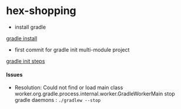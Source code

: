 # hex-shopping

- install gradle

[ gradle install ](https://docs.gradle.org/current/userguide/installation.html)

- first commit for gradle init multi-module project 

[gradle init steps](https://docs.gradle.org/current/samples/sample_building_java_applications_multi_project.html)

#### Issues

 - Resolution: Could not find or load main class worker.org.gradle.process.internal.worker.GradleWorkerMain
stop gradle daemons : ```./gradlew --stop``` 